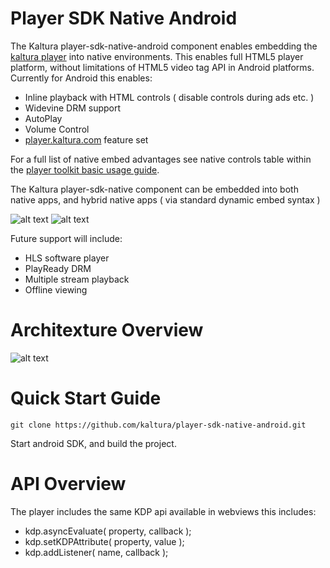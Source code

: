 Player SDK Native Android
=================

The Kaltura player-sdk-native-android component enables embedding the [kaltura player](http://player.kaltura.com) into native environments. This enables full HTML5 player platform, without limitations of HTML5 video tag API in Android platforms. Currently for Android this enables: 
* Inline playback with HTML controls ( disable controls during ads etc. ) 
* Widevine DRM support
* AutoPlay
* Volume Control
* [player.kaltura.com](http://player.kaltura.com) feature set

For a full list of native embed advantages see native controls table within the [player toolkit basic usage guide](http://knowledge.kaltura.com/kaltura-player-v2-toolkit-theme-skin-guide). 

The Kaltura player-sdk-native component can be embedded into both native apps, and hybrid native apps ( via standard dynamic embed syntax ) 

![alt text](http://html5video.org/presentations/HTML5PartDeux.FOSDEM.2014/player-native.png "player in native")
![alt text](http://html5video.org/presentations/HTML5PartDeux.FOSDEM.2014/player-native2.png "player in webview")

Future support will include: 
* HLS software player
* PlayReady DRM
* Multiple stream playback
* Offline viewing

Architexture Overview
=====
![alt text](http://html5video.org/presentations/HTML5PartDeux.FOSDEM.2014/koverview.jpg "Architecture Overview")


Quick Start Guide
======

```
git clone https://github.com/kaltura/player-sdk-native-android.git
```

Start android SDK, and build the project.

API Overview
=====

The player includes the same KDP api available in webviews this includes: 
* kdp.asyncEvaluate( property, callback );
* kdp.setKDPAttribute( property, value );
* kdp.addListener( name, callback );

